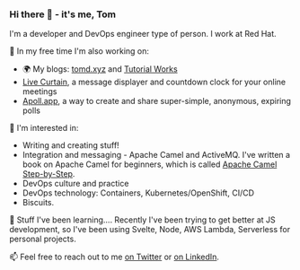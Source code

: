### Hi there 👋 - it's me, Tom

I'm a developer and DevOps engineer type of person. I work at Red Hat. 

🔭 In my free time I'm also working on:

- 🌍 My blogs: [tomd.xyz][tomd] and [Tutorial Works][tw]
- [Live Curtain][lc], a message displayer and countdown clock for your online meetings
- [Apoll.app][apoll], a way to create and share super-simple, anonymous, expiring polls

🤔 I'm interested in:

- Writing and creating stuff!
- Integration and messaging - Apache Camel and ActiveMQ. I've written a book on Apache Camel for beginners, which is called [Apache Camel Step-by-Step][camelsbs].
- DevOps culture and practice
- DevOps technology: Containers, Kubernetes/OpenShift, CI/CD
- Biscuits.

🌱 Stuff I've been learning.... Recently I've been trying to get better at JS development, so I've been using Svelte, Node, AWS Lambda, Serverless for personal projects.

📫 Feel free to reach out to me [on Twitter][twitter] or [on LinkedIn][linkedin].

[tomd]: https://tomd.xyz
[tw]: https://www.tutorialworks.com
[disco]: https://www.discochap.com
[discosrc]: https://github.com/monodot/discochap
[camelsbs]: https://tomd.xyz/camelstepbystep
[linkedin]: https://www.linkedin.com/in/tomint/
[twitter]: https://twitter.com/monodot
[lc]: https://livecurtain.com
[apoll]: https://apoll.app

<!--
**monodot/monodot** is a ✨ _special_ ✨ repository because its `README.md` (this file) appears on your GitHub profile.

Here are some ideas to get you started:

- 🔭 I’m currently working on ...
- 🌱 I’m currently learning ...
- 👯 I’m looking to collaborate on ...
- 🤔 I’m looking for help with ...
- 💬 Ask me about ...
- 📫 How to reach me: ...
- 😄 Pronouns: ...
- ⚡ Fun fact: ...
-->
